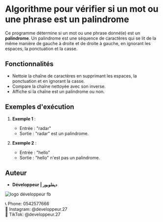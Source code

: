 # Algorithme pour vérifier si un mot ou une phrase est un palindrome

Ce programme détermine si un mot ou une phrase donné(e) est un **palindrome**. Un palindrome est une séquence de caractères qui se lit de la même manière de gauche à droite et de droite à gauche, en ignorant les espaces, la ponctuation et la casse.

## Fonctionnalités

- Nettoie la chaîne de caractères en supprimant les espaces, la ponctuation et en ignorant la casse.
- Compare la chaîne nettoyée avec son inverse.
- Affiche si la chaîne est un palindrome ou non.

## Exemples d'exécution  
1. **Exemple 1** :  
   - Entrée : "radar"  
   - Sortie : "radar" est un palindrome. 

2. **Exemple 2** :  
   - Entrée : "hello" 
   - Sortie : "hello" n'est pas un palindrome.  


## Auteur

- **Développeur | ديفلوبور**

  
![logo développeur fb](https://github.com/user-attachments/assets/ee882425-cfc4-41d3-985d-3202e1443509)



📞 Phone: 0542577666  
📸 Instagram: @developpeur.27  
🎵 TikTok: @developpeur.27  
